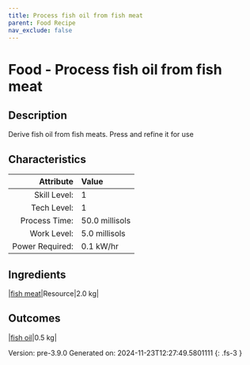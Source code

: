 ```yaml
---
title: Process fish oil from fish meat
parent: Food Recipe
nav_exclude: false
---
```

# Food - Process fish oil from fish meat

## Description
Derive fish oil from fish meats. Press and refine it&#10;&#9;&#9;&#9;for use 

## Characteristics

| Attribute      | Value |
|--------:|:------|
|Skill Level:|1|
|Tech Level:|1|
|Process Time:|50.0 millisols|
|Work Level:|5.0 millisols|
|Power Required:|0.1 kW/hr|

## Ingredients

|[fish meat](../resource/fish-meat.html)|Resource|2.0 kg|

## Outcomes

|[fish oil](../resource/fish-oil.html)|0.5 kg|


Version: pre-3.9.0 Generated on: 2024-11-23T12:27:49.5801111
{: .fs-3 }

